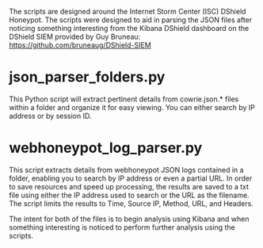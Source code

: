 The scripts are designed around the Internet Storm Center (ISC) DShield Honeypot.  The scripts were designed to aid in parsing the JSON files after noticing something interesting from the Kibana DShield dashboard on the DShield SIEM provided by Guy Bruneau: https://github.com/bruneaug/DShield-SIEM

# json_parser_folders.py
This Python script will extract pertinent details from cowrie.json.* files within a folder and organize it for easy viewing. You can either search by IP address or by session ID.

# webhoneypot_log_parser.py
This script extracts details from webhoneypot JSON logs contained in a folder, enabling you to search by IP address or even a partial URL.  In order to save resources and speed up processing, the results are saved to a txt file using either the IP address used to search or the URL as the filename.  The script limits the results to Time, Source IP, Method, URL, and Headers.  

The intent for both of the files is to begin analysis using Kibana and when something interesting is noticed to perform further analysis using the scripts.
